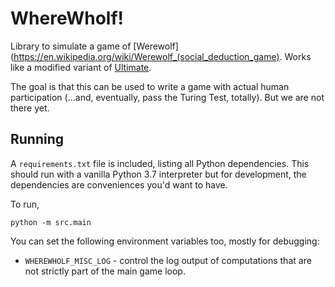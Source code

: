 # WhereWholf!

Library to simulate a game of [Werewolf](https://en.wikipedia.org/wiki/Werewolf_(social_deduction_game).
Works like a modified variant of [Ultimate](https://beziergames.com/products/ultimate-werewolf-deluxe-edition).

The goal is that this can be used to write a game with actual human 
participation (...and, eventually, pass the Turing Test, totally). But we are
not there yet.

## Running

A `requirements.txt` file is included, listing all Python dependencies. This
should run with a vanilla Python 3.7 interpreter but for development, the
dependencies are conveniences you'd want to have.

To run,

```
python -m src.main
```

You can set the following environment variables too, mostly for debugging:

- `WHEREWHOLF_MISC_LOG` - control the log output of computations that are not
strictly part of the main game loop.
